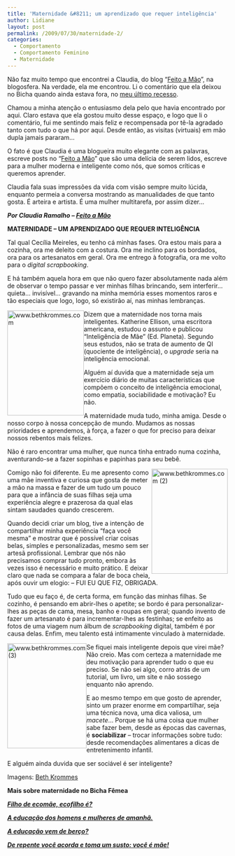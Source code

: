 ```yaml
---
title: 'Maternidade &#8211; um aprendizado que requer inteligência'
author: Lidiane
layout: post
permalink: /2009/07/30/maternidade-2/
categories:
  - Comportamento
  - Comportamento Feminino
  - Maternidade
---
```

Não faz muito tempo que encontrei a Claudia, do blog “<a href="http://claudinha-feitoamo.blogspot.com/" target="_blank" rel="noopener noreferrer">Feito a Mão</a>”, na blogosfera. Na verdade, ela me encontrou. Li o comentário que ela deixou no Bicha quando ainda estava fora, no [meu último recesso](http://www.trololodemulher.com.br/2009/06/05/aviso-a-quem-navega-visita-e-comenta-no-bicha/).

Chamou a minha atenção o entusiasmo dela pelo que havia encontrado por aqui. Claro estava que ela gostou muito desse espaço, e logo que li o comentário, fui me sentindo mais feliz e recompensada por tê-la agradado tanto com tudo o que há por aqui. Desde então, as visitas (virtuais) em mão dupla jamais pararam…

O fato é que Claudia é uma blogueira muito elegante com as palavras, escreve posts no “<a href="http://claudinha-feitoamo.blogspot.com/" target="_blank" rel="noopener noreferrer">Feito a Mão</a>” que são uma delícia de serem lidos, escreve para a mulher moderna e inteligente como nós, que somos críticas e queremos aprender.

Claudia fala suas impressões da vida com visão sempre muito lúcida, enquanto permeia a conversa mostrando as manualidades de que tanto gosta. É arteira e artista. É uma mulher multitarefa, por assim dizer…

**_Por Claudia Ramalho – <a href="http://claudinha-feitoamo.blogspot.com/" target="_blank" rel="noopener noreferrer">Feito a Mão</a>_**

**MATERNIDADE – UM APRENDIZADO QUE REQUER INTELIGÊNCIA**

Tal qual Cecília Meireles, eu tenho cá minhas fases. Ora estou mais para a cozinha, ora me deleito com a costura. Ora me inclino para os bordados, ora para os artesanatos em geral. Ora me entrego à fotografia, ora me volto para o _digital scrapbooking_.

E há também aquela hora em que não quero fazer absolutamente nada além de observar o tempo passar e ver minhas filhas brincando, sem interferir&#8230; quieta&#8230; invisível&#8230; gravando na minha memória esses momentos raros e tão especiais que logo, logo, só existirão aí, nas minhas lembranças.

[<img style="display: inline; margin-left: 0; margin-right: 0; border-width: 0;" title="www.bethkrommes.com" src="https://www.trololodemulher.com.br/2009/07/www-bethkrommes-com_thumb.jpg" border="0" alt="www.bethkrommes.com" width="175" height="240" align="left" />](https://www.trololodemulher.com.br/2009/07/www-bethkrommes-com.jpg) Dizem que a maternidade nos torna mais inteligentes. Katherine Ellison, uma escritora americana, estudou o assunto e publicou “Inteligência de Mãe” (Ed. Planeta). Segundo seus estudos, não se trata de aumento de QI (quociente de inteligência), o _upgrade_ seria na inteligência emocional.

Alguém aí duvida que a maternidade seja um exercício diário de muitas características que compõem o conceito de inteligência emocional, como empatia, sociabilidade e motivação? Eu não.

A maternidade muda tudo, minha amiga. Desde o nosso corpo à nossa concepção de mundo. Mudamos as nossas prioridades e aprendemos, à força, a fazer o que for preciso para deixar nossos rebentos mais felizes.

Não é raro encontrar uma mulher, que nunca tinha entrado numa cozinha, aventurando-se a fazer sopinhas e papinhas para seu bebê.

[<img style="display: inline; margin-left: 0; margin-right: 0; border-width: 0;" title="www.bethkrommes.com (2)" src="https://www.trololodemulher.com.br/2009/07/www-bethkrommes-com2_thumb.jpg" border="0" alt="www.bethkrommes.com (2)" width="174" height="240" align="right" />](https://www.trololodemulher.com.br/2009/07/www-bethkrommes-com2.jpg) Comigo não foi diferente. Eu me apresento como uma mãe inventiva e curiosa que gosta de meter a mão na massa e fazer de um tudo um pouco para que a infância de suas filhas seja uma experiência alegre e prazerosa da qual elas sintam saudades quando crescerem.

Quando decidi criar um blog, tive a intenção de compartilhar minha experiência “faça você mesma” e mostrar que é possível criar coisas belas, simples e personalizadas, mesmo sem ser artesã profissional. Lembrar que nós não precisamos comprar tudo pronto, embora às vezes isso é necessário e muito prático. E deixar claro que nada se compara a falar de boca cheia, após ouvir um elogio: &#8211; FUI EU QUE FIZ, OBRIGADA.

Tudo que eu faço é, de certa forma, em função das minhas filhas. Se cozinho, é pensando em abrir-lhes o apetite; se bordo é para personalizar-lhes as peças de cama, mesa, banho e roupas em geral; quando invento de fazer um artesanato é para incrementar-lhes as festinhas; se enfeito as fotos de uma viagem num álbum de _scrapbooking_ digital, também é por causa delas. Enfim, meu talento está intimamente vinculado à maternidade.

[<img style="display: inline; margin-left: 0; margin-right: 0; border-width: 0;" title="www.bethkrommes.com (3)" src="https://www.trololodemulher.com.br/2009/07/www-bethkrommes-com3_thumb.jpg" border="0" alt="www.bethkrommes.com (3)" width="181" height="240" align="left" />](https://www.trololodemulher.com.br/2009/07/www-bethkrommes-com3.jpg) Se fiquei mais inteligente depois que virei mãe? Não creio. Mas com certeza a maternidade me deu motivação para aprender tudo o que eu preciso. Se não sei algo, corro atrás de um tutorial, um livro, um site e não sossego enquanto não aprendo.

E ao mesmo tempo em que gosto de aprender, sinto um prazer enorme em compartilhar, seja uma técnica nova, uma dica valiosa, um _macete_&#8230; Porque se há uma coisa que mulher sabe fazer bem, desde as épocas das cavernas, é **sociabilizar** &#8211; trocar informações sobre tudo: desde recomendações alimentares a dicas de entretenimento infantil.

E alguém ainda duvida que ser sociável é ser inteligente?

Imagens: <a href="http://www.bethkrommes.com/" target="_blank" rel="noopener noreferrer">Beth Krommes</a>

**Mais sobre maternidade no Bicha Fêmea**

**_<a href="http://www.trololodemulher.com.br/2010/05/19/educacao-ecologica-criancas/" target="_self">Filho de ecomãe, ecofilho é?</a>_**

**_<a href="http://www.trololodemulher.com.br/2009/12/02/educacao-domestica/" target="_self">A educação dos homens e mulheres de amanhã.</a>_**

**_<a href="http://www.trololodemulher.com.br/2009/11/16/educao-criancas/" target="_self">A educação vem de berço?</a>_**

**_<a href="http://www.trololodemulher.com.br/2009/08/20/maternidade/" target="_self">De repente você acorda e toma um susto: você é mãe!</a>_**